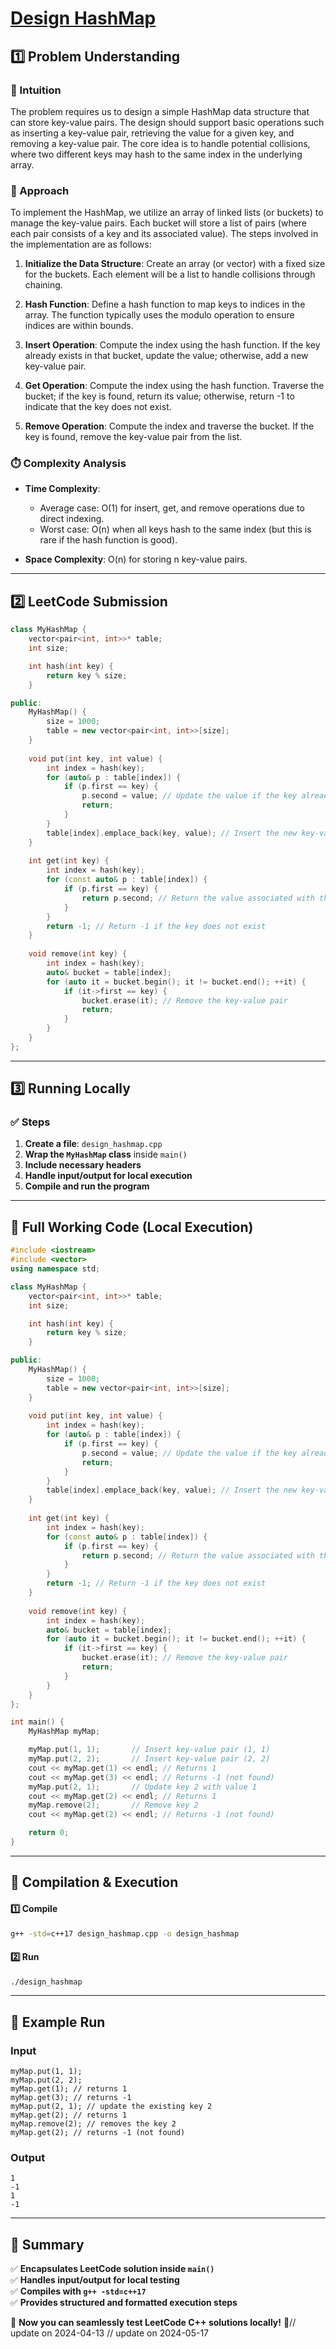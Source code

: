 # **[Design HashMap](https://leetcode.com/problems/design-hashmap/description/)**  

## **1️⃣ Problem Understanding**  
### **📌 Intuition**  
The problem requires us to design a simple HashMap data structure that can store key-value pairs. The design should support basic operations such as inserting a key-value pair, retrieving the value for a given key, and removing a key-value pair. The core idea is to handle potential collisions, where two different keys may hash to the same index in the underlying array.

### **🚀 Approach**  
To implement the HashMap, we utilize an array of linked lists (or buckets) to manage the key-value pairs. Each bucket will store a list of pairs (where each pair consists of a key and its associated value). The steps involved in the implementation are as follows:

1. **Initialize the Data Structure**: Create an array (or vector) with a fixed size for the buckets. Each element will be a list to handle collisions through chaining.
   
2. **Hash Function**: Define a hash function to map keys to indices in the array. The function typically uses the modulo operation to ensure indices are within bounds.

3. **Insert Operation**: Compute the index using the hash function. If the key already exists in that bucket, update the value; otherwise, add a new key-value pair.

4. **Get Operation**: Compute the index using the hash function. Traverse the bucket; if the key is found, return its value; otherwise, return -1 to indicate that the key does not exist.

5. **Remove Operation**: Compute the index and traverse the bucket. If the key is found, remove the key-value pair from the list.

### **⏱️ Complexity Analysis**  
- **Time Complexity**: 
  - Average case: O(1) for insert, get, and remove operations due to direct indexing.
  - Worst case: O(n) when all keys hash to the same index (but this is rare if the hash function is good).
  
- **Space Complexity**: O(n) for storing n key-value pairs.

---  

## **2️⃣ LeetCode Submission**  
```cpp
class MyHashMap {
    vector<pair<int, int>>* table;
    int size;

    int hash(int key) {
        return key % size;
    }

public:
    MyHashMap() {
        size = 1000;
        table = new vector<pair<int, int>>[size];
    }
    
    void put(int key, int value) {
        int index = hash(key);
        for (auto& p : table[index]) {
            if (p.first == key) {
                p.second = value; // Update the value if the key already exists
                return;
            }
        }
        table[index].emplace_back(key, value); // Insert the new key-value pair
    }
    
    int get(int key) {
        int index = hash(key);
        for (const auto& p : table[index]) {
            if (p.first == key) {
                return p.second; // Return the value associated with the key
            }
        }
        return -1; // Return -1 if the key does not exist
    }
    
    void remove(int key) {
        int index = hash(key);
        auto& bucket = table[index];
        for (auto it = bucket.begin(); it != bucket.end(); ++it) {
            if (it->first == key) {
                bucket.erase(it); // Remove the key-value pair
                return;
            }
        }
    }
};
```  

---  

## **3️⃣ Running Locally**  
### **✅ Steps**  
1. **Create a file**: `design_hashmap.cpp`  
2. **Wrap the `MyHashMap` class** inside `main()`  
3. **Include necessary headers**  
4. **Handle input/output for local execution**  
5. **Compile and run the program**  

---  

## **📝 Full Working Code (Local Execution)**  
```cpp
#include <iostream>
#include <vector>
using namespace std;

class MyHashMap {
    vector<pair<int, int>>* table;
    int size;

    int hash(int key) {
        return key % size;
    }

public:
    MyHashMap() {
        size = 1000;
        table = new vector<pair<int, int>>[size];
    }
    
    void put(int key, int value) {
        int index = hash(key);
        for (auto& p : table[index]) {
            if (p.first == key) {
                p.second = value; // Update the value if the key already exists
                return;
            }
        }
        table[index].emplace_back(key, value); // Insert the new key-value pair
    }
    
    int get(int key) {
        int index = hash(key);
        for (const auto& p : table[index]) {
            if (p.first == key) {
                return p.second; // Return the value associated with the key
            }
        }
        return -1; // Return -1 if the key does not exist
    }
    
    void remove(int key) {
        int index = hash(key);
        auto& bucket = table[index];
        for (auto it = bucket.begin(); it != bucket.end(); ++it) {
            if (it->first == key) {
                bucket.erase(it); // Remove the key-value pair
                return;
            }
        }
    }
};

int main() {
    MyHashMap myMap;

    myMap.put(1, 1);       // Insert key-value pair (1, 1)
    myMap.put(2, 2);       // Insert key-value pair (2, 2)
    cout << myMap.get(1) << endl; // Returns 1
    cout << myMap.get(3) << endl; // Returns -1 (not found)
    myMap.put(2, 1);       // Update key 2 with value 1
    cout << myMap.get(2) << endl; // Returns 1
    myMap.remove(2);       // Remove key 2
    cout << myMap.get(2) << endl; // Returns -1 (not found)

    return 0;
}  
```  

---  

## **🔧 Compilation & Execution**  
#### **1️⃣ Compile**  
```bash
g++ -std=c++17 design_hashmap.cpp -o design_hashmap
```  

#### **2️⃣ Run**  
```bash
./design_hashmap
```  

---  

## **🎯 Example Run**  
### **Input**  
```
myMap.put(1, 1);
myMap.put(2, 2);
myMap.get(1); // returns 1
myMap.get(3); // returns -1
myMap.put(2, 1); // update the existing key 2
myMap.get(2); // returns 1
myMap.remove(2); // removes the key 2
myMap.get(2); // returns -1 (not found)
```  
### **Output**  
```
1
-1
1
-1
```  

---  

## **📌 Summary**  
✅ **Encapsulates LeetCode solution inside `main()`**  
✅ **Handles input/output for local testing**  
✅ **Compiles with `g++ -std=c++17`**  
✅ **Provides structured and formatted execution steps**  

🚀 **Now you can seamlessly test LeetCode C++ solutions locally!** 🚀// update on 2024-04-13
// update on 2024-05-17
